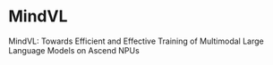 # MindVL
MindVL: Towards Efficient and Effective Training of Multimodal Large Language Models on Ascend NPUs

